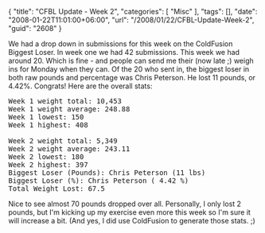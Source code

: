 {
	"title": "CFBL Update - Week 2",
	"categories": [
		"Misc"
	],
	"tags": [],
	"date": "2008-01-22T11:01:00+06:00",
	"url": "/2008/01/22/CFBL-Update-Week-2",
	"guid": "2608"
}

We had a drop down in submissions for this week on the ColdFusion Biggest Loser. In week one we had 42 submissions. This week we had around 20. Which is fine - and people can send me their (now late ;) weigh ins for Monday when they can. Of the 20 who sent in, the biggest loser in both raw pounds and percentage was Chris Peterson. He lost 11 pounds, or 4.42%. Congrats! Here are the overall stats:

<pre>
Week 1 weight total: 10,453
Week 1 weight average: 248.88
Week 1 lowest: 150
Week 1 highest: 408

Week 2 weight total: 5,349
Week 2 weight average: 243.11
Week 2 lowest: 180
Week 2 highest: 397
Biggest Loser (Pounds): Chris Peterson (11 lbs)
Biggest Loser (%): Chris Peterson ( 4.42 %)
Total Weight Lost: 67.5
</pre>

Nice to see almost 70 pounds dropped over all. Personally, I only lost 2 pounds, but I'm kicking up my exercise even more this week so I'm sure it will increase a bit. (And yes, I did use ColdFusion to generate those stats. ;)